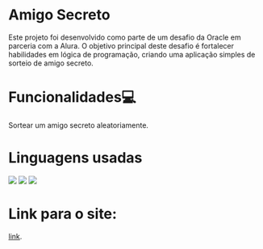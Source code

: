 <h1>Amigo Secreto</h1>

<p>Este projeto foi desenvolvido como parte de um desafio da Oracle em parceria com a Alura. O objetivo principal deste desafio é fortalecer habilidades em lógica de programação, criando uma aplicação simples de sorteio de amigo secreto.</p>

<h1>Funcionalidades💻</h1>
<p>Sortear um amigo secreto aleatoriamente.</p>

<h1>Linguagens usadas </h1>
<div>
  <img src="https://img.shields.io/badge/HTML-239120?style=for-the-badge&logo=html5&logoColor=white">
  <img src="https://img.shields.io/badge/CSS-239120?&style=for-the-badge&logo=css3&logoColor=white">
  <img src="https://img.shields.io/badge/JavaScript-F7DF1E?style=for-the-badge&logo=javascript&logoColor=black">
</div>

<h1>Link para o site: </h1>

[link](https://amigo-secreto-nine-navy.vercel.app/).
